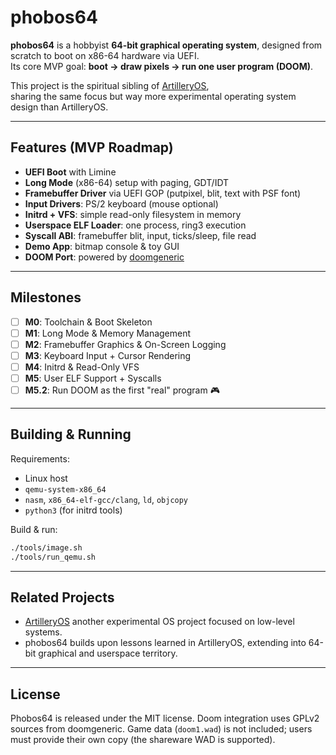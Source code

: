 # phobos64

**phobos64** is a hobbyist **64-bit graphical operating system**, designed from scratch to boot on x86-64 hardware via UEFI.  
Its core MVP goal: **boot → draw pixels → run one user program (DOOM)**.  

This project is the spiritual sibling of [ArtilleryOS](https://github.com/lvntky/ArtilleryOS),  
sharing the same focus but way more experimental operating system design than ArtilleryOS.

---

## Features (MVP Roadmap)
- **UEFI Boot** with Limine
- **Long Mode** (x86-64) setup with paging, GDT/IDT
- **Framebuffer Driver** via UEFI GOP (putpixel, blit, text with PSF font)
- **Input Drivers**: PS/2 keyboard (mouse optional)
- **Initrd + VFS**: simple read-only filesystem in memory
- **Userspace ELF Loader**: one process, ring3 execution
- **Syscall ABI**: framebuffer blit, input, ticks/sleep, file read
- **Demo App**: bitmap console & toy GUI
- **DOOM Port**: powered by [doomgeneric](https://github.com/ozkl/doomgeneric)

---

## Milestones
- [ ] **M0**: Toolchain & Boot Skeleton  
- [ ] **M1**: Long Mode & Memory Management  
- [ ] **M2**: Framebuffer Graphics & On-Screen Logging  
- [ ] **M3**: Keyboard Input + Cursor Rendering  
- [ ] **M4**: Initrd & Read-Only VFS  
- [ ] **M5**: User ELF Support + Syscalls  
- [ ] **M5.2**: Run DOOM as the first "real" program 🎮  

---

## Building & Running
Requirements:
- Linux host
- `qemu-system-x86_64`
- `nasm`, `x86_64-elf-gcc/clang`, `ld`, `objcopy`
- `python3` (for initrd tools)

Build & run:
```bash
./tools/image.sh
./tools/run_qemu.sh
```

---

## Related Projects
- [ArtilleryOS](https://github.com/lvntky/ArtilleryOS) another experimental OS project focused on low-level systems.
- phobos64 builds upon lessons learned in ArtilleryOS, extending into 64-bit graphical and userspace territory.

---

## License
Phobos64 is released under the MIT license.
Doom integration uses GPLv2 sources from doomgeneric.
Game data (`doom1.wad`) is not included; users must provide their own copy (the shareware WAD is supported).
